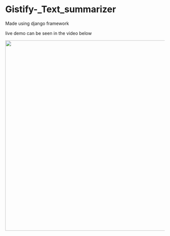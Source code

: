 # Gistify-_Text_summarizer

Made using django framework 

live demo can be seen in the video below

<a href="https://www.youtube.com/watch?v=XrAEcYbzY5s">
  <img src="https://img.youtube.com/vi/XrAEcYbzY5s/hqdefault.jpg" width="600" />
</a>

